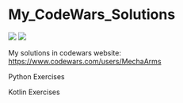 # My_CodeWars_Solutions
![](https://www.codewars.com/users/MechaArms/badges/micro)
![](https://img.shields.io/badge/-Python-blue)

My solutions in codewars website: https://www.codewars.com/users/MechaArms
<p>Python Exercises</p>
<p>Kotlin Exercises</p>
